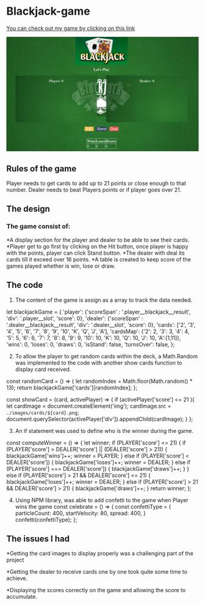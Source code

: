 # Blackjack-game

[You can check out my game by clicking on this link](https://samto83.github.io/Blackjack-game/)

![BlackJack main page](https://github.com/SamTo83/Blackjack-game/blob/main/main.PNG)

## Rules of the game
Player needs to get  cards to add up to 21 points or close enough to that number. Dealer needs to beat Players points or if player goes over 21. 

## The design  
### The game consist of: 
*A display section for the player and dealer to be able to see their cards. 
*Player get to go first by clicking on the Hit button, once player is happy with the points, player can click Stand button. 
*The dealer with deal its cards till it exceed over 16 points. 
*A table is created to keep score of the games played whether is win, lose or draw.  

## The code 
1. The content of the game is assign as a array to track the data needed. 

 let blackjackGame = { 
  'player': {'scoreSpan' : '.player__blackjack__result', 'div': '.player__slot', 'score': 0}, 
  'dealer': {'scoreSpan' : '.dealer__blackjack__result', 'div': '.dealer__slot', 'score': 0}, 
  'cards': ['2', '3', '4', '5', '6', '7', '8', '9', '10', 'K', 'Q', 'J', 'A'], 
  'cardsMap': {'2': 2, '3': 3, '4': 4, '5': 5, '6': 6, '7': 7, '8': 8, '9': 9, '10': 10, 'K': 10, 'Q': 10, 'J': 10, 'A':[1,11]}, 
  'wins': 0, 
  'loses': 0, 
  'draws': 0, 
  'isStand': false, 
  'turnsOver': false, 
}; 

2. To allow the player to get random cards within the deck, a Math.Random was       implemented to the code with another show cards function to display card received.  

const randomCard = () => { 
  let randomIndex = Math.floor(Math.random() * 13); 
  return blackjackGame['cards'][randomIndex]; 
}; 

const showCard = (card, activePlayer) => { 
  if (activePlayer['score'] <= 21 ){ 
    let cardImage = document.createElement('img'); 
    cardImage.src = `./images/cards/${card}.png`; 
    document.querySelector(activePlayer['div']).appendChild(cardImage); 
  } 
}; 

3. An if statement was used to define who is the winner during the game. 

const computeWinner = () => { 
  let winner; 
if (PLAYER['score'] <= 21) { 
  if (PLAYER['score'] > DEALER['score'] || (DEALER['score'] > 21)) { 
    blackjackGame['wins']++;
    winner = PLAYER; 
  } else if (PLAYER['score'] < DEALER['score']) { 
    blackjackGame['loses']++; 
    winner = DEALER; 
  } else if (PLAYER['score'] === DEALER['score']) { 
    blackjackGame['draws']++; 
  } 
  } else if (PLAYER['score'] > 21 && DEALER['score'] <= 21) { 
    blackjackGame['loses']++; 
    winner = DEALER; 
  } else if (PLAYER['score'] > 21 && DEALER['score'] > 21) { 
    blackjackGame['draws']++; 
  } 
  return winner; 
}; 

4. Using NPM library, was able to add confetti to the game when Player wins the game
const celebrate = () => {
  const confettiType = {
    particleCount: 400,
    startVelocity: 80,
    spread: 400,
  }
  confetti(confettiType);
};

## The issues I had 

*Getting the card images to display properly was a challenging part of the project 

*Getting the dealer to receive cards one by one took quite some time to achieve.  

*Displaying the scores correctly on the game and allowing the score to accumulate.  